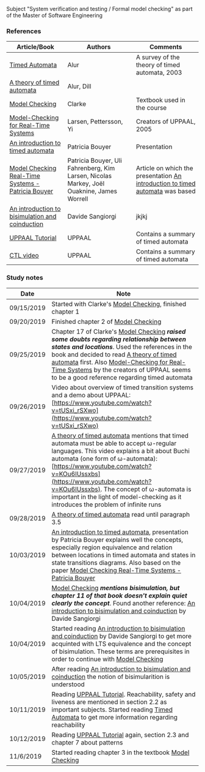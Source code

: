 Subject "System verification and testing / Formal model checking" as part of the Master of Software Engineering

### References
|Article/Book| Authors |  Comments 
|--|--|--|
[Timed Automata](https://github.com/evowilliamson/model-checking-research/blob/master/Timed%20automata.pdf) | Alur | A survey of the theory of timed automata, 2003
[A theory of timed automata](https://github.com/evowilliamson/model-checking-research/blob/master/A%20theory%20of%20timed%20automata.pdf) | Alur, Dill |
[Model Checking](https://github.com/evowilliamson/model-checking-research/blob/master/Model-Checking%20(Personal%20digital%20copy).pdf) | Clarke | Textbook used in the course | 
 [Model-Checking for Real-Time Systems](https://github.com/evowilliamson/model-checking-research/blob/master/Model-Checking%20for%20Real-Time%20Systems%20-%20Larsen%20Pettersson%20Yi.pdf) | Larsen, Pettersson, Yi | Creators of UPPAAL, 2005 |
 [An introduction to timed automata](https://github.com/evowilliamson/model-checking-research/blob/master/An%20introduction%20to%20timed%20automata%20-%20Patricia%20Bouyer-Decitre.pdf) | Patricia Bouyer | Presentation |
 [Model Checking Real-Time Systems - Patricia Bouyer](https://github.com/evowilliamson/model-checking-research/blob/master/Model%20Checking%20Real-Time%20Systems%20-%20Patricia%20Bouyer.pdf) | Patricia Bouyer, Uli Fahrenberg, Kim Larsen, Nicolas Markey, Joël Ouaknine, James Worrell | Article on which the presentation [An introduction to timed automata](https://github.com/evowilliamson/model-checking-research/blob/master/An%20introduction%20to%20timed%20automata%20-%20Patricia%20Bouyer-Decitre.pdf) was based  |
[An introduction to bisimulation and coinduction](https://github.com/evowilliamson/model-checking-research/blob/master/An%20introduction%20to%20bisimulation%20and%20coinduction.pdf) | Davide Sangiorgi  |jkjkj|
[UPPAAL Tutorial](https://github.com/evowilliamson/model-checking-research/blob/master/An%20introduction%20to%20bisimulation%20and%20coinduction.pdf) | UPPAAL  |Contains a summary of timed automata|
 [CTL video](https://www.youtube.com/watch?v=Blh060Hgbm8) | UPPAAL  |Contains a summary of timed automata|
 


### Study notes
|Date| Note |
|--|--|
| 09/15/2019 | Started with Clarke's [Model Checking](https://github.com/evowilliamson/model-checking-research/blob/master/Model-Checking%20(Personal%20digital%20copy).pdf), finished chapter 1 |
| 09/20/2019 | Finished chapter 2 of  [Model Checking](https://github.com/evowilliamson/model-checking-research/blob/master/Model-Checking%20(Personal%20digital%20copy).pdf) |
| 09/25/2019 | Chapter 17 of Clarke's [Model Checking](https://github.com/evowilliamson/model-checking-research/blob/master/Model-Checking%20(Personal%20digital%20copy).pdf) ***raised some doubts regarding relationship between states and locations***. Used the references in the book and decided to read [A theory of timed automata](https://github.com/evowilliamson/model-checking-research/blob/master/A%20theory%20of%20timed%20automata.pdf) first. Also [Model-Checking for Real-Time Systems](https://github.com/evowilliamson/model-checking-research/blob/master/Model-Checking%20for%20Real-Time%20Systems%20-%20Larsen%20Pettersson%20Yi.pdf) by the creators of UPPAAL seems to be a good reference regarding timed automata|
| 09/26/2019 | Video about overview of timed transition systems and a demo about UPPAAL: [https://www.youtube.com/watch?v=tUSxi_rSXwo](https://www.youtube.com/watch?v=tUSxi_rSXwo)
| 09/27/2019 | [A theory of timed automata](https://github.com/evowilliamson/model-checking-research/blob/master/A%20theory%20of%20timed%20automata.pdf) mentions that timed automata must be able to accept ω-regular languages. This video explains a bit about Buchi automata (one form of ω-automata): [https://www.youtube.com/watch?v=KOu6IUssxbs](https://www.youtube.com/watch?v=KOu6IUssxbs). The concept of ω-automata is important in the light of model-checking as it introduces the problem of infinite runs  |
| 09/28/2019 | [A theory of timed automata](https://github.com/evowilliamson/model-checking-research/blob/master/A%20theory%20of%20timed%20automata.pdf) read until paragraph 3.5 |
| 10/03/2019 | [An introduction to timed automata](https://github.com/evowilliamson/model-checking-research/blob/master/An%20introduction%20to%20timed%20automata%20-%20Patricia%20Bouyer-Decitre.pdf), presentation by Patricia Bouyer explains well the concepts, especially region equivalence and relation between locations in timed automata and states in state transitions diagrams. Also based on the paper [Model Checking Real-Time Systems - Patricia Bouyer](https://github.com/evowilliamson/model-checking-research/blob/master/Model%20Checking%20Real-Time%20Systems%20-%20Patricia%20Bouyer.pdf) |
| 10/04/2019 | [Model Checking](https://github.com/evowilliamson/model-checking-research/blob/master/Model-Checking%20(Personal%20digital%20copy).pdf) ***mentions bisimulation, but chapter 11 of that book doesn't explain quiet clearly the concept***. Found another reference: [An introduction to bisimulation and coinduction](https://github.com/evowilliamson/model-checking-research/blob/master/An%20introduction%20to%20bisimulation%20and%20coinduction.pdf) by Davide Sangiorgi 
| 10/04/2019 | Started reading [An introduction to bisimulation and coinduction](https://github.com/evowilliamson/model-checking-research/blob/master/An%20introduction%20to%20bisimulation%20and%20coinduction.pdf) by Davide Sangiorgi to get more acquinted with LTS equivalence and the concept of bisimulation. These terms are prerequisites in order to continue with [Model Checking](https://github.com/evowilliamson/model-checking-research/blob/master/Model-Checking%20(Personal%20digital%20copy).pdf)|
| 10/05/2019 | After reading [An introduction to bisimulation and coinduction](https://github.com/evowilliamson/model-checking-research/blob/master/An%20introduction%20to%20bisimulation%20and%20coinduction.pdf) the notion of bisimularition is understood|
| 10/11/2019 | Reading [UPPAAL Tutorial](https://github.com/evowilliamson/model-checking-research/blob/master/An%20introduction%20to%20bisimulation%20and%20coinduction.pdf). Reachability, safety and liveness are  mentioned in section 2.2 as important subjects. Started reading [Timed Automata](https://github.com/evowilliamson/model-checking-research/blob/master/Timed%20automata.pdf) to get more information regarding reachability|
| 10/12/2019 | Reading [UPPAAL Tutorial](https://github.com/evowilliamson/model-checking-research/blob/master/An%20introduction%20to%20bisimulation%20and%20coinduction.pdf) again, section 2.3 and chapter 7 about patterns|
| 11/6/2019 | Started reading chapter 3 in the textbook [Model Checking](https://github.com/evowilliamson/model-checking-research/blob/master/Model-Checking%20(Personal%20digital%20copy).pdf) |




<!--stackedit_data:
eyJoaXN0b3J5IjpbODA2NzI2NzY5LDEyMzc4MzQwMzEsLTIxMz
kyNzc5MTcsLTU5OTc5MDAwMSwxMDQxMjY5MzAzLDE2NzE3MjQw
MywxMjMyNDU2MzIyLC0xMzk4Mjc3Mzc3LDIwMDcyMzA1NDIsLT
I0NjE4NTg2MCwtMTA1NjIxMDU3NywzMTk2Mjk3MSwtODExNTc4
Mzg2LC0xODIxMTkxOTYzLC0xMzQzMTg5MjgsMTcxNDg4NjUxMC
wtMTE3NTIyODM1LC0xNDE2MjcxNjM1LC0xOTQ4MDAyMTg4LC05
NTgwNDU5NjddfQ==
-->